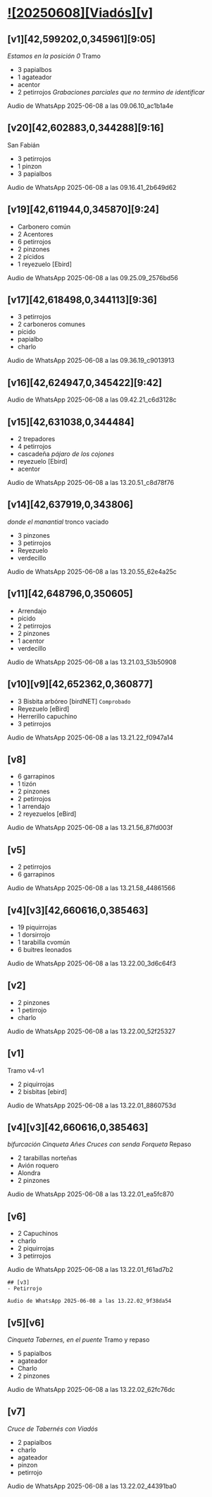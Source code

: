 <!--MODELO
# [#[20250418] [Vstb]](https://drive.google.com/drive/folders/1QmPpMglHaVGhmEvUFD5_p6lZT1EqGVr4?usp=drive_link)

- ## [Trrl1][Trrl2][41,016475,-1,597704][9:32]
Estructura subtítulo. Funcionan como etiquetas

- () comentarios a posteriori
Comentarios de audio en normal

- [audio] Buscar en BirdNET archivo día y hora

- 2 `bisbita` ID especie probable en eBird



## Vistabella 1 [Vstb1]
## Casablanca 1 [Csbl1][PO01]
## Vistabella 2 [Vstb2] Tramo 1-2
-->

# [![20250608][Viadós][v]]()

## [v1][42,599202,0,345961][9:05]
*Estamos en la posición 0* Tramo
- 3 papialbos
- 1 agateador
- acentor
- 2 petirrojos
*Grabaciones parciales que no termino de identificar*

Audio de WhatsApp 2025-06-08 a las 09.06.10_ac1b1a4e

## [v20][42,602883,0,344288][9:16]
San Fabián
- 3 petirrojos
- 1 pinzon
- 3 papialbos

Audio de WhatsApp 2025-06-08 a las 09.16.41_2b649d62

## [v19][42,611944,0,345870][9:24]
- Carbonero común
- 2 Acentores
- 6 petirrojos
- 2 pinzones
- 2 pícidos
- 1 reyezuelo [Ebird]

Audio de WhatsApp 2025-06-08 a las 09.25.09_2576bd56

## [v17][42,618498,0,344113][9:36]
- 3 petirrojos
- 2 carboneros comunes
- pícido
- papialbo
- charlo


Audio de WhatsApp 2025-06-08 a las 09.36.19_c9013913

## [v16][42,624947,0,345422][9:42]


Audio de WhatsApp 2025-06-08 a las 09.42.21_c6d3128c

## [v15][42,631038,0,344484]
- 2 trepadores
- 4 petirrojos
- cascadeña
*pájaro de los cojones*
- reyezuelo [Ebird]
- acentor

Audio de WhatsApp 2025-06-08 a las 13.20.51_c8d78f76

## [v14][42,637919,0,343806]
*donde el manantial* tronco vaciado
- 3 pinzones
- 3 petirrojos
- Reyezuelo
- verdecillo


Audio de WhatsApp 2025-06-08 a las 13.20.55_62e4a25c

## [v11][42,648796,0,350605]
- Arrendajo
- pícido
- 2 petirrojos
- 2 pinzones
- 1 acentor
- verdecillo

Audio de WhatsApp 2025-06-08 a las 13.21.03_53b50908

## [v10][v9][42,652362,0,360877]
- 3 Bisbita arbóreo [birdNET] `Comprobado`
- Reyezuelo [eBird]
- Herrerillo capuchino
- 3 petirrojos

Audio de WhatsApp 2025-06-08 a las 13.21.22_f0947a14

## [v8]
- 6 garrapinos
- 1 tizón
- 2 pinzones
- 2 petirrojos
- 1 arrendajo
- 2 reyezuelos [eBird]

Audio de WhatsApp 2025-06-08 a las 13.21.56_87fd003f

## [v5]

- 2 petirrojos
- 6 garrapinos 

Audio de WhatsApp 2025-06-08 a las 13.21.58_44861566

## [v4][v3][42,660616,0,385463]

- 19 piquirrojas
- 1 dorsirrojo
- 1 tarabilla cvomún
- 6 buitres leonados

Audio de WhatsApp 2025-06-08 a las 13.22.00_3d6c64f3


## [v2]
- 2 pinzones
- 1 petirrojo
- charlo

Audio de WhatsApp 2025-06-08 a las 13.22.00_52f25327

## [v1]
Tramo v4-v1
- 2 piquirrojas
- 2 bisbitas [ebird]

Audio de WhatsApp 2025-06-08 a las 13.22.01_8860753d

## [v4][v3][42,660616,0,385463]
*bifurcación Cinqueta Añes Cruces con senda Forqueta* Repaso
- 2 tarabillas norteñas
- Avión roquero
- Alondra
- 2 pinzones

Audio de WhatsApp 2025-06-08 a las 13.22.01_ea5fc870

## [v6]
- 2 Capuchinos
- charlo
- 2 piquirrojas
- 3 petirrojos

Audio de WhatsApp 2025-06-08 a las 13.22.01_f61ad7b2


    ## [v3]
    - Petirrojo

    Audio de WhatsApp 2025-06-08 a las 13.22.02_9f38da54

## [v5][v6]
*Cinqueta Tabernes, en el puente* Tramo y repaso
- 5 papialbos
- agateador
- Charlo
- 2 pinzones

Audio de WhatsApp 2025-06-08 a las 13.22.02_62fc76dc

## [v7]
*Cruce de Tabernés con Viadós*
- 2 papialbos
- charlo
- agateador
- pinzon
- petirrojo

Audio de WhatsApp 2025-06-08 a las 13.22.02_44391ba0








